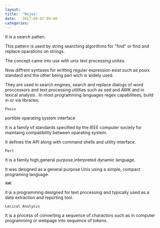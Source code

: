 ```yaml
---
layout: 
title:  "Rejex"
date:   2017-09-07 09:40
categories: 
---
```

It is a search patten.

This pattern is used by string searching algorithms for "find" or find and replace oparations on strings.

The concept came into use with unix text processing unites.

Now diffrent syntaxes for writting reguler expression exist such as posix standard and the other being perl wich is widely used.

They are used in search engines, search and replace dialogs of word proccessors and text processing utilities such as sed and AWK and in lexical analysis
.
In most programming languages regex capabilitees, build in or via libraries. 

	Posix

portible oparating system interface 

It is a family of standards specified by the IEEE computer society for maintaing compatibility between oparating system.

It defines the API along with command shells and utility interface.

	Perl

It is a family high,general purpose,interpreted dynamic language.

It was designed as a general purpose Unix using a simple, compact programing language.

	AWK

it is a programming designed for text processing and typically used as a data extraction and reporting tool.

	Lecical Analysis 

It is a process of converting a sequence of charactors such as in computer programming or webpage into sequence of tokens.
 
